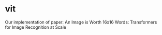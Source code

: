 # vit

Our implementation of paper: An Image is Worth 16x16 Words: Transformers for Image Recognition at Scale

